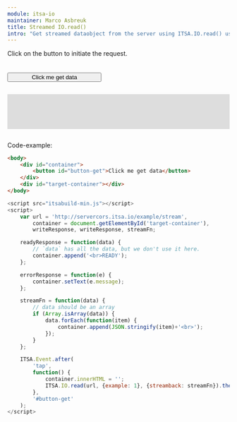 ```yaml
---
module: itsa-io
maintainer: Marco Asbreuk
title: Streamed IO.read()
intro: "Get streamed dataobject from the server using ITSA.IO.read() using streamback."
---
```


<style type="text/css">
    #container {
        margin: 2em 0;
        min-height: 2em;
    }
    #container button {
        margin-top: 0.5em;
        min-width: 16em;
    }
    #target-container {
        margin: 2em 0;
        padding: 1em;
        min-height: 3.6em;
        background-color: #ddd;
    }
</style>

Click on the button to initiate the request.

<div id="container">
    <button id="button-get" class="pure-button pure-button-primary pure-button-bordered">Click me get data</button>
</div>
<div id="target-container"></div>

Code-example:

```html
<body>
    <div id="container">
        <button id="button-get">Click me get data</button>
    </div>
    <div id="target-container"></div>
</body>
```

```js
<script src="itsabuild-min.js"></script>
<script>
    var url = 'http://servercors.itsa.io/example/stream',
        container = document.getElementById('target-container'),
        writeResponse, writeResponse, streamFn;

    readyResponse = function(data) {
        // `data` has all the data, but we don't use it here.
        container.append('<br>READY');
    };

    errorResponse = function(e) {
        container.setText(e.message);
    };

    streamFn = function(data) {
        // data should be an array
        if (Array.isArray(data)) {
            data.forEach(function(item) {
                container.append(JSON.stringify(item)+'<br>');
            });
        }
    };

    ITSA.Event.after(
        'tap',
        function() {
            container.innerHTML = '';
            ITSA.IO.read(url, {example: 1}, {streamback: streamFn}).then(readyResponse, errorResponse);
        },
        '#button-get'
    );
</script>
```

<script src="../../dist/itsabuild-min.js"></script>
<script>
    var url = 'http://servercors.itsa.io/example/stream',
        container = document.getElementById('target-container'),
        writeResponse, writeResponse, streamFn;

    readyResponse = function(data) {
        // `data` has all the data, but we don't use it here.
        container.append('<br>READY');
    };

    errorResponse = function(e) {
        container.setText(e.message);
    };

    streamFn = function(data) {
        // data should be an array
        if (Array.isArray(data)) {
            data.forEach(function(item) {
                container.append(JSON.stringify(item)+'<br>');
            });
        }
    };

    ITSA.Event.after(
        'tap',
        function() {
            container.innerHTML = '';
            ITSA.IO.read(url, {example: 1}, {streamback: streamFn}).then(readyResponse, errorResponse);
        },
        '#button-get'
    );
</script>